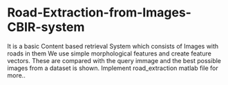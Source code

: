 # Road-Extraction-from-Images-CBIR-system

It is a basic Content based retrieval System which consists of Images with roads in them We use simple morphological features and create feature vectors. These are compared with the query immage and the best possible images from a dataset is shown. 
Implement road_extraction matlab file for more..
